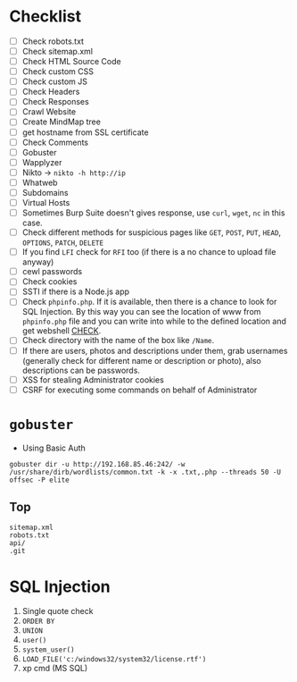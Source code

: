 
# Checklist
- [ ] Check robots.txt
- [ ] Check sitemap.xml
- [ ] Check HTML Source Code
- [ ] Check custom CSS
- [ ] Check custom JS
- [ ] Check Headers
- [ ] Check Responses
- [ ] Crawl Website
- [ ] Create MindMap tree
- [ ] get hostname from SSL certificate
- [ ] Check Comments 
- [ ] Gobuster
- [ ] Wapplyzer
- [ ] Nikto -> `nikto -h http://ip`
- [ ] Whatweb
- [ ] Subdomains
- [ ] Virtual Hosts
- [ ] Sometimes Burp Suite doesn't gives response, use `curl`, `wget`, `nc` in this case.
- [ ] Check different methods for suspicious pages like `GET`, `POST`, `PUT`, `HEAD`, `OPTIONS`, `PATCH`, `DELETE`
- [ ] If you find `LFI` check for `RFI` too (if there is a no chance to upload file anyway)
- [ ] cewl passwords
- [ ] Check cookies
- [ ] SSTI if there is a Node.js app
- [ ] Check `phpinfo.php`. If it is available, then there is a chance to look for SQL Injection. By this way you can see the location of www from `phpinfo.php` file and you can write into while to the defined location and get webshell [CHECK](https://github.com/m3t3kh4n/OSCP/blob/main/SQL%20Injection.md#into-outfile-method-payloadallthethings).
- [ ] Check directory with the name of the box like `/Name`.
- [ ] If there are users, photos and descriptions under them, grab usernames (generally check for different name or description or photo), also descriptions can be passwords.
- [ ] XSS for stealing Administrator cookies
- [ ] CSRF for executing some commands on behalf of Administrator

# `gobuster`
- Using Basic Auth
```
gobuster dir -u http://192.168.85.46:242/ -w /usr/share/dirb/wordlists/common.txt -k -x .txt,.php --threads 50 -U offsec -P elite
```

## Top

```
sitemap.xml
robots.txt
api/
.git
```

# SQL Injection
1. Single quote check
2. `ORDER BY`
3. `UNION`
4. `user()`
5. `system_user()`
6. `LOAD_FILE('c:/windows32/system32/license.rtf')`
7. xp cmd (MS SQL)

